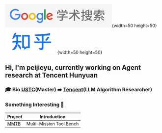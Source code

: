 [![google scholar](google_scholar.png)](https://scholar.google.com.hk/citations?user=oPQZpwkAAAAJ&hl=zh-CN){width=50 height=50} [![zhihu](zhihu.png)]([https://scholar.google.com.hk/citations?user=oPQZpwkAAAAJ&hl=zh-CN](https://www.zhihu.com/people/yu-pei-jie-85)){width=50 height=50}

## Hi, I'm peijieyu, currently working on Agent research at Tencent Hunyuan

### 🎓 Bio [USTC](https://www.ustc.edu.cn/)(Master) ➡️ [Tencent](https://www.tencent.com/en-us/about.html)(LLM Algorithm Researcher)

### Something Interesting 🚀

| Project | Introduction |
| ---- | ---- |
| [MMTB](https://github.com/yupeijei1997/MMTB) | Multi-Mission Tool Bench |


<!--
**yupeijei1997/yupeijei1997** is a ✨ _special_ ✨ repository because its `README.md` (this file) appears on your GitHub profile.

Here are some ideas to get you started:

- 🔭 I’m currently working on ...
- 🌱 I’m currently learning ...
- 👯 I’m looking to collaborate on ...
- 🤔 I’m looking for help with ...
- 💬 Ask me about ...
- 📫 How to reach me: ...
- 😄 Pronouns: ...
- ⚡ Fun fact: ...
-->
